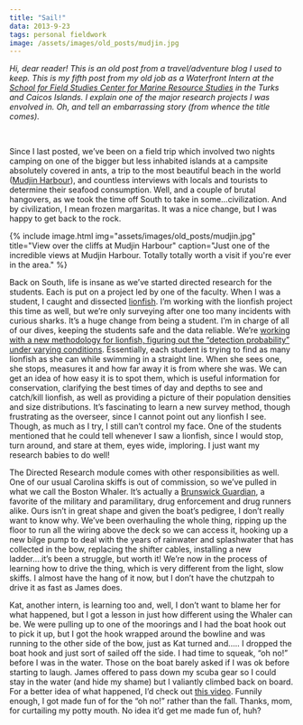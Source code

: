 ```yaml
---
title: "Sail!"
data: 2013-9-23
tags: personal fieldwork
image: /assets/images/old_posts/mudjin.jpg
---
```


*Hi, dear reader! This is an old post from a travel/adventure blog I used to keep. This is my fifth post from my old job as a Waterfront Intern at the [School for Field Studies Center for Marine Resource Studies][CMRS] in the Turks and Caicos Islands. I explain one of the major research projects I was envolved in. Oh, and tell an embarrassing story (from whence the title comes).*

<br>

Since I last posted, we’ve been on a field trip which involved two nights camping on one of the bigger but less inhabited islands at a campsite absolutely covered in ants, a trip to the most beautiful beach in the world ([Mudjin Harbour][beach]), and countless interviews with locals and tourists to determine their seafood consumption.  Well, and a couple of brutal hangovers, as we took the time off South to take in some…civilization.  And by civilization, I mean frozen margaritas.  It was a nice change, but I was happy to get back to the rock.

{% include image.html img="assets/images/old_posts/mudjin.jpg" title="View over the cliffs at Mudjin Harbour" caption="Just one of the incredible views at Mudjin Harbour. Totally totally worth a visit if you're ever in the area." %}

Back on South, life is insane as we’ve started directed research for the students.  Each is put on a project led by one of the faculty.  When I was a student, I caught and dissected [lionfish][lionfish].  I’m working with the lionfish project this time as well, but we’re only surveying after one too many incidents with curious sharks.  It’s a huge change from being a student.  I’m in charge of all of our dives, keeping the students safe and the data reliable.  We’re [working with a new methodology for lionfish, figuring out the “detection probability” under varying conditions][research].  Essentially, each student is trying to find as many lionfish as she can while swimming in a straight line.  When she sees one, she stops, measures it and how far away it is from where she was.  We can get an idea of how easy it is to spot them, which is useful information for conservation, clarifying the best times of day and depths to see and catch/kill lionfish, as well as providing a picture of their population densities and size distributions.  It’s fascinating to learn a new survey method, though frustrating as the overseer, since I cannot point out any lionfish I see.  Though, as much as I try, I still can’t control my face.  One of the students mentioned that he could tell whenever I saw a lionfish, since I would stop, turn around, and stare at them, eyes wide, imploring.  I just want my research babies to do well!

The Directed Research module comes with other responsibilities as well.  One of our usual Carolina skiffs is out of commission, so we’ve pulled in what we call the Boston Whaler.  It’s actually a [Brunswick Guardian][bg], a favorite of the military and paramilitary, drug enforcement and drug runners alike.  Ours isn’t in great shape and given the boat’s pedigree, I don’t really want to know why.  We’ve been overhauling the whole thing, ripping up the floor to run all the wiring above the deck so we can access it, hooking up a new bilge pump to deal with the years of rainwater and splashwater that has collected in the bow, replacing the shifter cables, installing a new ladder….it’s been a struggle, but worth it!  We’re now in the process of learning how to drive the thing, which is very different from the light, slow skiffs.  I almost have the hang of it now, but I don’t have the chutzpah to drive it as fast as James does. 

Kat, another intern, is learning too and, well, I don’t want to blame her for what happened, but I got a lesson in just how different using the Whaler can be.  We were pulling up to one of the moorings and I had the boat hook out to pick it up, but I got the hook wrapped around the bowline and was running to the other side of the bow, just as Kat turned and..... I dropped the boat hook and just sort of sailed off the side.  I had time to squeak, “oh no!” before I was in the water.  Those on the boat barely asked if I was ok before starting to laugh.  James offered to pass down my scuba gear so I could stay in the water (and hide my shame) but I valiantly climbed back on board.  For a better idea of what happened, I’d check out [this video][sail].  Funnily enough, I got made fun of for the “oh no!” rather than the fall.  Thanks, mom, for curtailing my potty mouth.  No idea it’d get me made fun of, huh?



[CMRS]: https://fieldstudies.org/centers/tci/
[beach]: https://www.tripadvisor.ie/Attraction_Review-g656908-d1048832-Reviews-Mudjin_Harbor-Middle_Caicos_Turks_and_Caicos.html
[lionfish]: http://www.wri.org/atlantic-and-caribbean-lionfish-invasion-threatens-reefs
[research]: https://onlinelibrary.wiley.com/doi/abs/10.1002/aqc.2549
[bg]: https://www.google.ie/search?q=brunswick+guardian+boat&source=lnms&tbm=isch&sa=X&ved=0ahUKEwiH8bmCmO_cAhWBAMAKHds6DrkQ_AUICigB&biw=1152&bih=1200
[sail]: https://www.youtube.com/watch?v=Awf45u6zrP0
